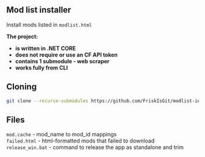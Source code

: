 ## Mod list installer
Install mods listed in `modlist.html` </br>

<b>The project:
 - is written in .NET CORE
 - does not require or use an CF API token
 - contains 1 submodule - web scraper
 - works fully from CLI
</b>


## Cloning
```bash
git clone --recurse-submodules https://github.com/FriskIsGit/modlist-installer
```

## Files
`mod.cache` - mod_name to mod_id mappings </br>
`failed.html` - html-formatted mods that failed to download </br>
`release_win.bat` - command to release the app as standalone and trim

